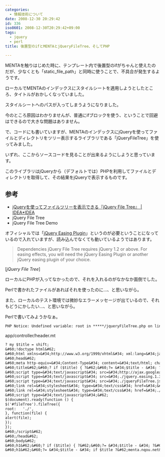```yaml
---
categories:
  - 情報技術について
date: 2008-12-30 20:29:42
id: 336
iso8601: 2008-12-30T20:29:42+09:00
tags:
  - jquery
  - perl
title: 後置型のifとMENTAとjQueryFileTree、そしてPHP

---
```


<p>MENTAを触りはじめた時に、テンプレート内で後置型のifがちゃんと使えたのだが、少なくとも「static_file_path」と同時に使うことで、不具合が発生するようです。</p>

<p>ローカルでMENTAのインデックスにスタイルシートを適用しようとしたところ、タイトルがおかしくなっていました。</p>

<p>スタイルシートへのパスが入ってしまうようになりました。</p>

<p>今のところ原因はわかりませんが、普通にifブロックを使う、ということで回避はできるので大きな問題はありません。</p>

<p>で、コードにも書いていますが、MENTAのインデックスにjQueryを使ってファイルとディレクトリをツリー表示するライブラリである「jQueryFileTree」を使ってみました。</p>

<p>いずれ、ここからソースコードを見ることが出来るようにしようと思っています。</p>

<p>このライブラリはjQueryから（デフォルトでは）PHPを利用してファイルとディレクトリを取得して、その結果をjQueryで表示するものです。</p>

<h2>参考</h2>

<ul>
<li><a href="http://www.ideaxidea.com/archives/2008/03/jqueryjquery_file_tree.html">jQueryを使ってファイルツリーを表示できる『jQuery File Tree』 | IDEA*IDEA</a></li>
<li>jQuery File Tree</li>
<li>jQuery File Tree Demo</li>
</ul>

<p>オフィシャルでは「<a href="http://gsgd.co.uk/sandbox/jquery/easing/">jQuery Easing Plugin</a>」というのが必要ということになっているので入れていますが、読み込んでなくても動いているようではあります。</p>

<blockquote cite="http://abeautifulsite.net/notebook/58" title="jQuery File Tree" class="blockquote"><p>Dependencies    jQuery File Tree requires jQuery 1.2 or above. For easing effects, you will need the jQuery Easing Plugin or another jQuery easing plugin of your choice.</p></blockquote>

<div class="cite">[<cite>jQuery File Tree</cite>]</div>

<p>ローカルにPHPが入ってなかったので、それを入れるのがなかなか面倒でした。</p>

<p>Perlで書かれたファイルがあればそれを使ったのに&#133;、と思いながら。</p>

<p>また、ローカルのテスト環境では微妙なエラーメッセージが出ているので、それもどうにかしたい&#133;、と思いながら。</p>

<p>Perlで書いてみようかなぁ。</p>

```default
PHP Notice: Undefined variable: root in *****/jqueryFileTree.php on line 21
```



<p>app/controller/header.mt</p>

```default
? my $title = shift;
&#60;!doctype html&#62;
&#60;html xmlns=&#34;http://www.w3.org/1999/xhtml&#34; xml:lang=&#34;ja&#34; lang=&#34;ja&#34;&#62;
&#60;head&#62;
&#60;meta http-equiv=&#34;Content-Type&#34; content=&#34;text/html; charset=UTF-8&#34; /&#62;
&#60;title&#62;&#60;? if ($title) { ?&#62;&#60;?= &#34;$title - &#34; ?&#62;&#60;? } ?&#62;menta.nqou.net&#60;/title&#62;
&#60;script type=&#34;text/javascript&#34; src=&#34;http://ajax.googleapis.com/ajax/libs/jquery/1.2.6/jquery.min.js&#34;&#62;&#60;/script&#62;
&#60;script type=&#34;text/javascript&#34; src=&#34;./jquery.easing.1.3.js&#34;&#62;&#60;/script&#62;
&#60;script type=&#34;text/javascript&#34; src=&#34;./jqueryFileTree.js&#34;&#62;&#60;/script&#62;
&#60;link rel=&#34;stylesheet&#34; type=&#34;text/css&#34; href=&#34;&#60;?= static_file_path(&#34;default.css&#34;) ?&#62;&#34;&#62;
&#60;link rel=&#34;stylesheet&#34; type=&#34;text/css&#34; href=&#34;./jqueryFileTree.css&#34;&#62;
&#60;script type=&#34;text/javascript&#34;&#62;
$(document).ready(function () {
$('#fileTree').fileTree({
root:   './',
}, function(file) {
alert(file);
});
});
&#60;/script&#62;
&#60;/head&#62;
&#60;body&#62;
&#60;h1&#62;&#60;? if ($title) { ?&#62;&#60;?= &#34;$title - &#34; ?&#62;&#60;? } ?&#62;menta.nqou.net&#60;/h1&#62;
&#60;h1&#62;&#60;?= &#34;$title - &#34; if $title ?&#62;menta.nqou.net&#60;/h1&#62;
```
    	